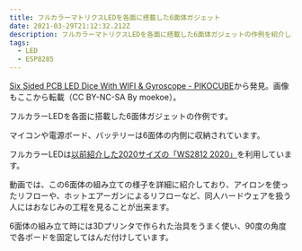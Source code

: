 ```yaml
---
title: フルカラーマトリクスLEDを各面に搭載した6面体ガジェット
date: 2021-03-29T21:12:32.212Z
description: フルカラーマトリクスLEDを各面に搭載した6面体ガジェットの作例を紹介します。
tags:
  - LED
  - ESP8285
---
```

[Six Sided PCB LED Dice With WIFI & Gyroscope - PIKOCUBE](https://www.instructables.com/Six-Sided-PCB-LED-Dice-With-WIFI-Gyroscope-PIKOCUB/)から発見。画像もここから転載（CC BY-NC-SA By moekoe）。

フルカラーLEDを各面に搭載した6面体ガジェットの作例です。

マイコンや電源ボード、バッテリーは6面体の内側に収納されています。

フルカラーLEDは[以前紹介した2020サイズの「WS2812 2020」](../../post/新部品小型のフルカラーled/)を利用しています。

動画では、この6面体の組み立ての様子を詳細に紹介しており、アイロンを使ったリフローや、ホットエアーガンによるリフローなど、同人ハードウェアを扱う人にはおなじみの工程を見ることが出来ます。

6面体の組み立て時には3Dプリンタで作られた治具をうまく使い、90度の角度で各ボードを固定してはんだ付けしています。
